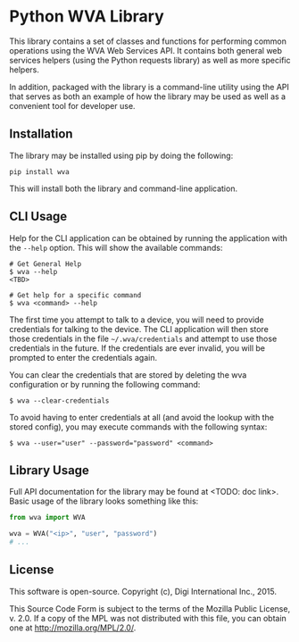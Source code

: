 Python WVA Library
==================

This library contains a set of classes and functions for performing common
operations using the WVA Web Services API.  It contains both general
web services helpers (using the Python requests library) as well
as more specific helpers.

In addition, packaged with the library is a command-line utility
using the API that serves as both an example of how the library
may be used as well as a convenient tool for developer use.

Installation
------------

The library may be installed using pip by doing the following:

    pip install wva

This will install both the library and command-line application.

CLI Usage
---------

Help for the CLI application can be obtained by running the
application with the `--help` option.  This will show the available
commands:

```
# Get General Help
$ wva --help
<TBD>

# Get help for a specific command
$ wva <command> --help
```

The first time you attempt to talk to a device, you will need
to provide credentials for talking to the device.  The CLI
application will then store those credentials in the file
`~/.wva/credentials` and attempt to use those credentials in
the future.  If the credentials are ever invalid, you will
be prompted to enter the credentials again.

You can clear the credentials that are stored by deleting
the wva configuration or by running the following command:

```
$ wva --clear-credentials
```

To avoid having to enter credentials at all (and avoid the lookup
with the stored config), you may execute commands with the following
syntax:

```
$ wva --user="user" --password="password" <command>
```

Library Usage
-------------

Full API documentation for the library may be found at <TODO: doc link>.
Basic usage of the library looks something like this:

```python
from wva import WVA

wva = WVA("<ip>", "user", "password")
# ...
```

License
-------

This software is open-source. Copyright (c), Digi International Inc., 2015.

This Source Code Form is subject to the terms of the Mozilla Public License, v. 2.0.
If a copy of the MPL was not distributed with this file, you can obtain one at
http://mozilla.org/MPL/2.0/.
